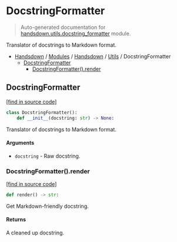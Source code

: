 # DocstringFormatter

> Auto-generated documentation for [handsdown.utils.docstring_formatter](https://github.com/vemel/handsdown/blob/master/handsdown/utils/docstring_formatter.py) module.

Translator of docstrings to Markdown format.

- [Handsdown](../../README.md#-handsdown---python-documentation-generator) / [Modules](../../MODULES.md#modules) / [Handsdown](../index.md#handsdown) / [Utils](index.md#utils) / DocstringFormatter
    - [DocstringFormatter](#docstringformatter)
        - [DocstringFormatter().render](#docstringformatterrender)

## DocstringFormatter

[[find in source code]](https://github.com/vemel/handsdown/blob/master/handsdown/utils/docstring_formatter.py#L9)

```python
class DocstringFormatter():
    def __init__(docstring: str) -> None:
```

Translator of docstrings to Markdown format.

#### Arguments

- `docstring` - Raw docstring.

### DocstringFormatter().render

[[find in source code]](https://github.com/vemel/handsdown/blob/master/handsdown/utils/docstring_formatter.py#L57)

```python
def render() -> str:
```

Get Markdown-friendly docstring.

#### Returns

A cleaned up docstring.
